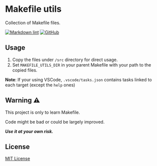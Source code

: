 # Makefile utils

Collection of Makefile files.

[![Markdown lint](https://github.com/aifrak/makefile-utils/actions/workflows/markdown-lint.yml/badge.svg)](https://github.com/aifrak/makefile-utils/actions/workflows/markdown-lint.yml)
[![GitHub](https://img.shields.io/github/license/aifrak/makefile-utils?color=blue)](https://github.com/aifrak/makefile-utils/blob/master/LICENSE)

## Usage

1. Copy the files under `/src` directory for direct usage.
2. Set `MAKEFILE_UTILS_DIR` in your parent Makefile with your path to the copied
files.

**Note**: If your using VSCode, `.vscode/tasks.json` contains tasks linked to
each target (except the `help` ones)

## Warning ⚠️

This project is only to learn Makefile.

Code might be bad or could be largely improved.

**_Use it at your own risk._**

## License

[MIT License](https://github.com/aifrak/makefile-utils/blob/main/LICENSE)
